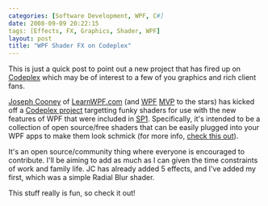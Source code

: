 ```yaml
---
categories: [Software Development, WPF, C#]
date: 2008-09-09 20:22:15
tags: [Effects, FX, Graphics, Shader, WPF]
layout: post
title: "WPF Shader FX on Codeplex"
---
```

This is just a quick post to point out a new project that has fired up on <a href="http://www.codeplex.com/" title="Codeplex">Codeplex</a> which may be of interest to a few of you graphics and rich client fans.

<a href="http://jcooney.net/" title="JCooney.NET">Joseph Cooney</a> of <a href="http://learnwpf.com/" title="Learn WPF">LearnWPF.com</a> (and <a href="http://en.wikipedia.org/wiki/Windows_Presentation_Foundation" title="WPF">WPF</a> <a href="http://mvp.support.microsoft.com/" title="MVP">MVP</a> to the stars) has kicked off a <a href="http://www.codeplex.com/fx" title="FX project @ Codeplex">Codeplex project</a> targetting funky shaders for use with the new features of WPF that were included in <a href="http://www.microsoft.com/downloads/details.aspx?familyid=ab99342f-5d1a-413d-8319-81da479ab0d7" title=".NET 3.5 SP1">SP1</a>. Specifically, it's intended to be a collection of open source/free shaders that can be easily plugged into your WPF apps to make them look schmick (for more info, <a href="http://learnwpf.com/Posts/Post.aspx?postId=398ed9d5-c56a-4ad5-830d-02e2d8d3bf26" title="WPF Shader Effects Community Project Launched">check this out</a>).

It's an open source/community thing where everyone is encouraged to contribute. I'll be aiming to add as much as I can given the time constraints of work and family life. JC has already added 5 effects, and I've added my first, which was a simple Radial Blur shader.

This stuff really is fun, so check it out!
